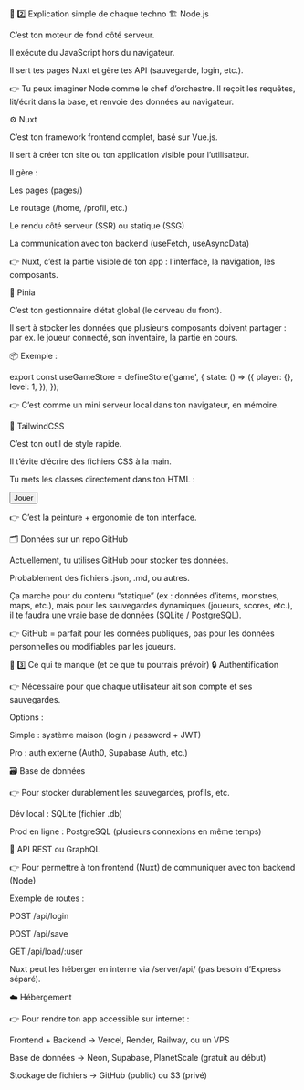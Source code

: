 🧠 2️⃣ Explication simple de chaque techno
🏗️ Node.js

C’est ton moteur de fond côté serveur.

Il exécute du JavaScript hors du navigateur.

Il sert tes pages Nuxt et gère tes API (sauvegarde, login, etc.).

👉 Tu peux imaginer Node comme le chef d’orchestre.
Il reçoit les requêtes, lit/écrit dans la base, et renvoie des données au navigateur.

⚙️ Nuxt

C’est ton framework frontend complet, basé sur Vue.js.

Il sert à créer ton site ou ton application visible pour l’utilisateur.

Il gère :

Les pages (pages/)

Le routage (/home, /profil, etc.)

Le rendu côté serveur (SSR) ou statique (SSG)

La communication avec ton backend (useFetch, useAsyncData)

👉 Nuxt, c’est la partie visible de ton app : l’interface, la navigation, les composants.

🧠 Pinia

C’est ton gestionnaire d’état global (le cerveau du front).

Il sert à stocker les données que plusieurs composants doivent partager :
par ex. le joueur connecté, son inventaire, la partie en cours.

📦 Exemple :

export const useGameStore = defineStore('game', {
  state: () => ({
    player: {},
    level: 1,
  }),
});


👉 C’est comme un mini serveur local dans ton navigateur, en mémoire.

🎨 TailwindCSS

C’est ton outil de style rapide.

Il t’évite d’écrire des fichiers CSS à la main.

Tu mets les classes directement dans ton HTML :

<button class="bg-blue-500 text-white rounded p-2">Jouer</button>


👉 C’est la peinture + ergonomie de ton interface.

🗂️ Données sur un repo GitHub

Actuellement, tu utilises GitHub pour stocker tes données.

Probablement des fichiers .json, .md, ou autres.

Ça marche pour du contenu “statique” (ex : données d’items, monstres, maps, etc.),
mais pour les sauvegardes dynamiques (joueurs, scores, etc.), il te faudra une vraie base de données (SQLite / PostgreSQL).

👉 GitHub = parfait pour les données publiques,
pas pour les données personnelles ou modifiables par les joueurs.

🧩 3️⃣ Ce qui te manque (et ce que tu pourrais prévoir)
🔒 Authentification

👉 Nécessaire pour que chaque utilisateur ait son compte et ses sauvegardes.

Options :

Simple : système maison (login / password + JWT)

Pro : auth externe (Auth0, Supabase Auth, etc.)

🗃️ Base de données

👉 Pour stocker durablement les sauvegardes, profils, etc.

Dév local : SQLite (fichier .db)

Prod en ligne : PostgreSQL (plusieurs connexions en même temps)

🧰 API REST ou GraphQL

👉 Pour permettre à ton frontend (Nuxt) de communiquer avec ton backend (Node)

Exemple de routes :

POST /api/login

POST /api/save

GET /api/load/:user

Nuxt peut les héberger en interne via /server/api/ (pas besoin d’Express séparé).

☁️ Hébergement

👉 Pour rendre ton app accessible sur internet :

Frontend + Backend → Vercel, Render, Railway, ou un VPS

Base de données → Neon, Supabase, PlanetScale (gratuit au début)

Stockage de fichiers → GitHub (public) ou S3 (privé)